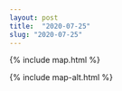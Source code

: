 ```yaml
---
layout: post
title:  "2020-07-25"
slug: "2020-07-25"
---
```

{% include map.html %}

{% include map-alt.html %}
